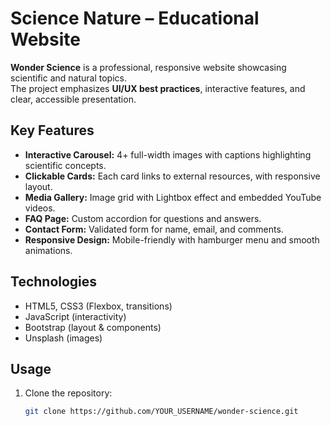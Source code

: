 # Science Nature – Educational Website

**Wonder Science** is a professional, responsive website showcasing scientific and natural topics.  
The project emphasizes **UI/UX best practices**, interactive features, and clear, accessible presentation.

## Key Features

- **Interactive Carousel:** 4+ full-width images with captions highlighting scientific concepts.
- **Clickable Cards:** Each card links to external resources, with responsive layout.
- **Media Gallery:** Image grid with Lightbox effect and embedded YouTube videos.
- **FAQ Page:** Custom accordion for questions and answers.
- **Contact Form:** Validated form for name, email, and comments.
- **Responsive Design:** Mobile-friendly with hamburger menu and smooth animations.

## Technologies

- HTML5, CSS3 (Flexbox, transitions)
- JavaScript (interactivity)
- Bootstrap (layout & components)
- Unsplash (images)

## Usage

1. Clone the repository:
   ```bash
   git clone https://github.com/YOUR_USERNAME/wonder-science.git
